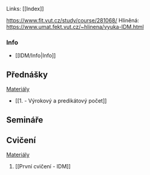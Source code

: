 Links: [[Index]]

https://www.fit.vut.cz/study/course/281068/
Hliněná: https://www.umat.fekt.vut.cz/~hlinena/vyuka-IDM.html
### Info
- [[IDM/Info|Info]]

## Přednášky
[Materiály](https://www.umat.fekt.vut.cz/~hlinena/IDM/Prednasky/)
- [[1. - Výrokový a predikátový počet]]
## Semináře

## Cvičení
[Materiály](https://www.umat.fekt.vut.cz/~hlinena/IDM/SadyUloh/)
1. [[První cvičení - IDM]]

